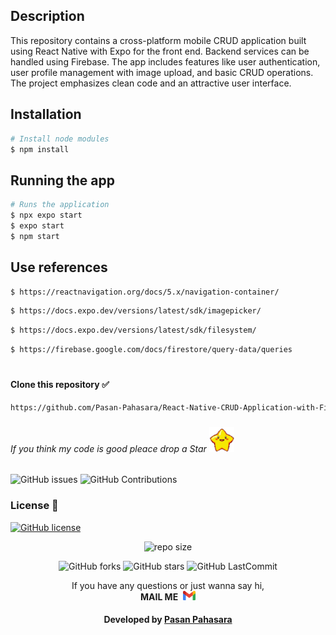 ## Description

This repository contains a cross-platform mobile CRUD application built using React Native with Expo for the front end. 
Backend services can be handled using Firebase. The app includes features like user authentication, user profile management with image upload, and basic CRUD operations. 
The project emphasizes clean code and an attractive user interface.

## Installation

```bash
# Install node modules
$ npm install
```

## Running the app

```bash
# Runs the application
$ npx expo start
$ expo start
$ npm start
```

## Use references

```bash
$ https://reactnavigation.org/docs/5.x/navigation-container/
```
```bash
$ https://docs.expo.dev/versions/latest/sdk/imagepicker/
```
```bash
$ https://docs.expo.dev/versions/latest/sdk/filesystem/
```
```bash
$ https://firebase.google.com/docs/firestore/query-data/queries
```

#  
#### Clone this repository ✅
```md
https://github.com/Pasan-Pahasara/React-Native-CRUD-Application-with-File-Uploads.git
```
###                                              
###### If you think my code is good pleace drop a Star <img src="https://github.com/Pasan-Pahasara/md-alpha/blob/main/star.webp" width="40px">

![GitHub issues](https://img.shields.io/github/issues/Pasan-Pahasara/React-Native-CRUD-Application-with-File-Uploads?&labelColor=black&color=eb3b5a&label=Issues&logo=issues&logoColor=black&style=for-the-badge)
![GitHub Contributions](https://img.shields.io/github/contributors/Pasan-Pahasara/React-Native-CRUD-Application-with-File-Uploads?&labelColor=black&color=8854d0&style=for-the-badge)

### License 📝
[![GitHub license](https://img.shields.io/github/license/Pasan-Pahasara/React-Native-CRUD-Application-with-File-Uploads?&labelColor=black&color=3867d6&style=for-the-badge)](https://github.com/Pasan-Pahasara/Nest.js-CRUD-REST-API-in-MongoDB/blob/master/LICENSE)

<div align="center">

![repo size](https://img.shields.io/github/repo-size/Pasan-Pahasara/React-Native-CRUD-Application-with-File-Uploads?label=Repo%20Size&style=for-the-badge&labelColor=black&color=20bf6b)
 
![GitHub forks](https://img.shields.io/github/forks/Pasan-Pahasara/React-Native-CRUD-Application-with-File-Uploads?&labelColor=black&color=0fb9b1&style=for-the-badge)
![GitHub stars](https://img.shields.io/github/stars/Pasan-Pahasara/React-Native-CRUD-Application-with-File-Uploads?&labelColor=black&color=f7b731&style=for-the-badge)
![GitHub LastCommit](https://img.shields.io/github/last-commit/Pasan-Pahasara/React-Native-CRUD-Application-with-File-Uploads?logo=github&labelColor=black&color=d1d8e0&style=for-the-badge)

</div>

<div align="center"> 
If you have any questions or just wanna say hi, <br><b>MAIL ME</b>&nbsp;
  <a href="mailto:pasanpahasara7788@gmail.com">
      <img width="20px" src="https://github.com/Pasan-Pahasara/md-alpha/blob/main/gmail.svg" />
  </a></p>
 
 </div>

<div align="center"> 
 
#### Developed by [Pasan Pahasara](https://github.com/Pasan-Pahasara/) 
</div>

